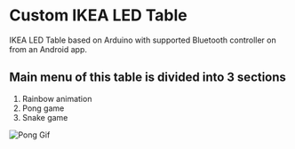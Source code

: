 Custom IKEA LED Table
=======

IKEA LED Table based on Arduino with supported Bluetooth controller on from an Android app.

Main menu of this table is divided into 3 sections
-------

1. Rainbow animation
2. Pong game
3. Snake game


![Pong Gif](https://puu.sh/yWqpp/c981202086.gif)